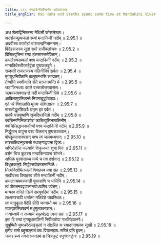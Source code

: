 ```yaml
---
title: ०९५ मन्दाकिनीसौन्दर्यम्-अधिकापातः
title_english: 095 Rama and Seetha spend some time at Mandakini River

---
```



अथ शैलाद्विनिष्क्रम्य मैथिलीं कोसलेश्वरः।  
अदर्शयच्छुभजलां रम्यां मन्दाकिनीं नदीम् ॥ 2.95.1 ॥   
अब्रवीच्च वरारोहां चारुचन्द्रनिभाननाम्।  
विदेहराजस्य सुतां रामो राजीवलोचनः ॥ 2.95.2 ॥   
विचित्रपुलिनां रम्यां हंससारससेविताम्।  
कमलैरुपसम्पन्नां पश्य मन्दाकिनीं नदीम् ॥ 2.95.3 ॥   
नानाविधैस्तीररुहैर्वृतां पुष्पफलद्रुमैः।  
राजन्तीं राजराजस्य नलिनीमिव सर्वतः ॥ 2.95.4 ॥   
मृगयूथनिपीतानि कलुषाम्भांसि साम्प्रतम्।  
तीर्थानि रमणीयानि रतिं सञ्जनयन्ति मे ॥ 2.95.5 ॥   
जटाजिनधराः काले वल्कलोत्तरवाससः।  
ऋषयस्त्ववगाहन्ते नदीं मन्दाकिनीं प्रिये ॥ 2.95.6 ॥   
आदित्यमुपतिष्ठन्ते नियमादूर्द्ध्वबाहवः।  
एते परे विशालाक्षि मुनयः संशितव्रताः ॥ 2.95.7 ॥   
मारुतोद्धूतशिखरैः प्रनृत्त इव पर्वतः।  
पादपैः पत्त्रपुष्पाणि सृजद्भिरभितो नदीम् ॥ 2.95.8 ॥   
क्वचिन्मणिनिकाशोदां क्वचित्पुलिनशालिनीम्।  
क्वचित्सिद्धजनाकीर्णां पश्य मन्दाकिनीं नदीम् ॥ 2.95.9 ॥   
निर्द्धूतान् वायुना पश्य विततान् पुष्पसञ्चयान्।  
पोप्लूयमानानपरान् पश्य त्वं जलमध्यगान् ॥ 2.95.10 ॥   
तांश्चातिवल्गुवचसो रथाङ्गाह्वयना द्विजाः।  
अधिरोहन्ति कल्याणि विकूजन्तः शुभा गिरः ॥ 2.95.11 ॥   
दर्शनं चित्र कूटस्य मन्दाकिन्याश्च शोभने।  
अधिकं पुरवासाच्च मन्ये च तव दर्शनात् ॥ 2.95.12 ॥   
विधूतकलुषैः सिद्धैस्तपोदमशमान्वितैः।  
नित्यविक्षोभितजलां विगाहस्व मया सह ॥ 2.95.13 ॥   
सखीवच्च विगाहस्व सीते मन्दाकिनीं नदीम्।  
कमलान्यवमज्जन्ती पुष्कराणि च भामिनि ॥ 2.95.14 ॥   
त्वं पौरजनवद्व्यालानयोध्यामिव पर्वतम्।  
मन्यस्व वनिते नित्यं सरयूवदिमां नदीम् ॥ 2.95.15 ॥   
लक्ष्मणश्चापि धर्मात्मा मन्निदेशे व्यवस्थितः।  
त्वं चानुकूला वैदेहि प्रीतिं जनयथो मम ॥ 2.95.16 ॥   
उपस्पृशंस्त्रिषवणं मधुमूलफलाशनः।  
नायोध्यायै न राज्याय स्पृहयेऽद्य त्वया सह ॥ 2.95.17 ॥   
इमां हि रम्यां मृगयूथशालिनीं निपीततोयां गजसिंहवानरैः।  
सुपुष्पितैः पुष्पधरैरलङ्कृतां न सोऽस्ति यः स्यादगतक्लमः सुखी ॥ 2.95.18 ॥   
इतीव रामो बहुसङ्गतं वचः प्रियासहायः सरितं प्रति ब्रुवन्।  
चचार रम्यं नयनाञ्जनप्रभं स चित्रकूटं रघुवंशवर्द्धनः ॥ 2.95.19 ॥   